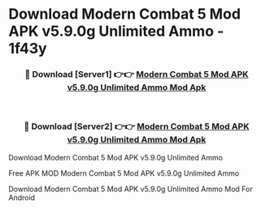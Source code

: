 # Download Modern Combat 5 Mod APK v5.9.0g Unlimited Ammo - 1f43y



<div align="center">
<h3>🔴 Download [Server1] 👉👉 <a href="https://momento.my/?title=Modern_Combat_5_Mod_APK_v5.9.0g_Unlimited_Ammo">Modern Combat 5 Mod APK v5.9.0g Unlimited Ammo Mod Apk</a></h3><br>

<h3>🔴 Download [Server2] 👉👉 <a href="https://momento.my/?title=Modern_Combat_5_Mod_APK_v5.9.0g_Unlimited_Ammo">Modern Combat 5 Mod APK v5.9.0g Unlimited Ammo Mod Apk</a></h3>
</div>



Download Modern Combat 5 Mod APK v5.9.0g Unlimited Ammo 

Free APK MOD Modern Combat 5 Mod APK v5.9.0g Unlimited Ammo 

Download Modern Combat 5 Mod APK v5.9.0g Unlimited Ammo Mod For Android
